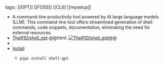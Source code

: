tags:: [[GPT]] [[FOSS]] [[CLI]] [[mysetup]]

- A command-line productivity tool powered by AI large language models (LLM). This command-line tool offers streamlined generation of shell commands, code snippets, documentation, eliminating the need for external resources.
- [TheR1D/shell_gpt](https://github.com/TheR1D/shell_gpt)
  @@html: <a href="https://github.com/TheR1D/shell_gpt/"><img src="https://github-readme-stats-astronomer.vercel.app/api/pin/?username=TheR1D&repo=shell_gpt&theme=tokyonight" alt="TheR1D/shell_gpt"/></a>@@
-
- [Install](https://github.com/TheR1D/shell_gpt#installation)
	- ```bash
	  pipx install shell-gpt
	  ```